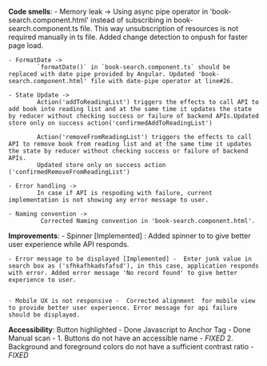 **Code smells**:
    - Memory leak -> 
            Using async pipe operator in 'book-search.component.html' instead of subscribing in book-search.component.ts file. This way unsubscription of resources is not required  manually in ts file. Added change detection to onpush for faster page load.
           
    - FormatDate -> 
            `formatDate()` in `book-search.component.ts` should be replaced with date pipe provided by Angular. Updated 'book-search.component.html' file with date-pipe operator at line#26.

    - State Update -> 
            Action('addToReadingList') triggers the effects to call API to add book into reading list and at the same time it updates the state by reducer without checking success or failure of backend APIs.Updated store only on success action('confirmedAddToReadingList')

            Action('removeFromReadingList') triggers the effects to call API to remove book from reading list and at the same time it updates the state by reducer without checking success or failure of backend APIs.
            Updated store only on success action ('confirmedRemoveFromReadingList')
    
    - Error handling ->  
            In case if API is respoding with failure, current implementation is not showing any error message to user. 

    - Naming convention -> 
             Corrected Naming convention in 'book-search.component.html'.

**Improvements**:
    - Spinner [Implemented] : Added spinner to to give better user experience while API responds. 

    - Error message to be displayed [Implemented] -  Enter junk value in search box as ('sfhkafhkadsfafsd'), in this case, application responds  with error. Added error message 'No record found' to give better experience to user. 

    
    - Mobile UX is not responsive -  Corrected alignment  for mobile view to provide better user experience. Error message for api failure should be displayed.

    

**Accessibility**:
    Button highlighted - Done
    Javascript to Anchor Tag - Done
    Manual scan - 
         1. Buttons do not have an accessible name - *FIXED*
         2. Background and foreground colors do not have a sufficient contrast ratio - *FIXED*

